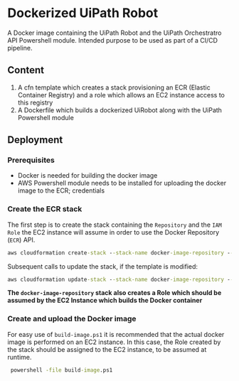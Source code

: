 # Dockerized UiPath Robot

A Docker image containing the UiPath Robot and the UiPath Orchestratro API Powershell module. Intended purpose to be used as part of a CI/CD pipeline.

## Content

1. A cfn template which creates a stack provisioning an ECR (Elastic Container Registry) and a role which allows an EC2 instance access to this registry
2. A Dockerfile which builds a dockerized UiRobot along with the UiPath Powershell module 

## Deployment

### Prerequisites
* Docker is needed for building the docker image
* AWS Powershell module needs to be installed for uploading the docker image to the ECR; credentials 

### Create the ECR stack
The first step is to create the stack containing the `Repository` and the `IAM Role` the EC2 instance will assume in order to use the Docker Repository (`ECR`) API.

```cmd
aws cloudformation create-stack --stack-name docker-image-repository --template-body file://image-repository.yaml --parameters file://parameters.json --capabilities CAPABILITY_IAM 
``` 
Subsequent calls to update the stack, if the template is modified:

```cmd
aws cloudformation update-stack --stack-name docker-image-repository --template-body file://image-repository.yaml --parameters file://parameters.json --capabilities CAPABILITY_NAMED_IAM 
``` 

__The `docker-image-repository` stack also creates a Role which should be assumed by the EC2 Instance which builds the Docker container__

### Create and upload the Docker image

For easy use of `build-image.ps1` it is recommended that the actual docker image is performed on an EC2 instance. In this case, the Role created by the stack should be assigned to the EC2 instance, to be assumed at runtime.
```cmd
 powershell -file build-image.ps1
```
